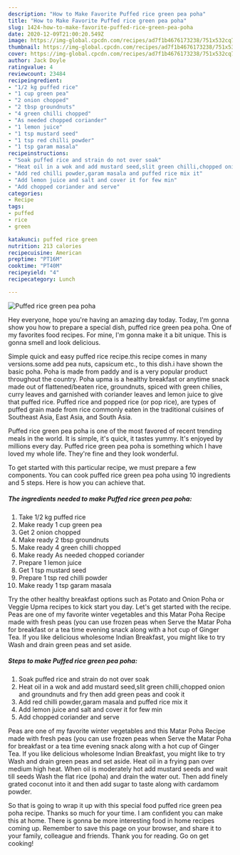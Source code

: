 ```yaml
---
description: "How to Make Favorite Puffed rice green pea poha"
title: "How to Make Favorite Puffed rice green pea poha"
slug: 1424-how-to-make-favorite-puffed-rice-green-pea-poha
date: 2020-12-09T21:00:20.549Z
image: https://img-global.cpcdn.com/recipes/ad7f1b4676173238/751x532cq70/puffed-rice-green-pea-poha-recipe-main-photo.jpg
thumbnail: https://img-global.cpcdn.com/recipes/ad7f1b4676173238/751x532cq70/puffed-rice-green-pea-poha-recipe-main-photo.jpg
cover: https://img-global.cpcdn.com/recipes/ad7f1b4676173238/751x532cq70/puffed-rice-green-pea-poha-recipe-main-photo.jpg
author: Jack Doyle
ratingvalue: 4
reviewcount: 23484
recipeingredient:
- "1/2 kg puffed rice"
- "1 cup green pea"
- "2 onion chopped"
- "2 tbsp groundnuts"
- "4 green chilli chopped"
- "As needed chopped coriander"
- "1 lemon juice"
- "1 tsp mustard seed"
- "1 tsp red chilli powder"
- "1 tsp garam masala"
recipeinstructions:
- "Soak puffed rice and strain do not over soak"
- "Heat oil in a wok and add mustard seed,slit green chilli,chopped onion and groundnuts and fry then add green peas and cook it"
- "Add red chilli powder,garam masala and puffed rice mix it"
- "Add lemon juice and salt and cover it for few min"
- "Add chopped coriander and serve"
categories:
- Recipe
tags:
- puffed
- rice
- green

katakunci: puffed rice green 
nutrition: 213 calories
recipecuisine: American
preptime: "PT16M"
cooktime: "PT40M"
recipeyield: "4"
recipecategory: Lunch

---
```



![Puffed rice green pea poha](https://img-global.cpcdn.com/recipes/ad7f1b4676173238/751x532cq70/puffed-rice-green-pea-poha-recipe-main-photo.jpg)

Hey everyone, hope you're having an amazing day today. Today, I'm gonna show you how to prepare a special dish, puffed rice green pea poha. One of my favorites food recipes. For mine, I'm gonna make it a bit unique. This is gonna smell and look delicious.

Simple quick and easy puffed rice recipe.this recipe comes in many versions.some add pea nuts, capsicum etc., to this dish.i have shown the basic poha. Poha is made from paddy and is a very popular product throughout the country. Poha upma is a healthy breakfast or anytime snack made out of flattened/beaten rice, groundnuts, spiced with green chilies, curry leaves and garnished with coriander leaves and lemon juice to give that puffed rice. Puffed rice and popped rice (or pop rice), are types of puffed grain made from rice commonly eaten in the traditional cuisines of Southeast Asia, East Asia, and South Asia.

Puffed rice green pea poha is one of the most favored of recent trending meals in the world. It is simple, it's quick, it tastes yummy. It's enjoyed by millions every day. Puffed rice green pea poha is something which I have loved my whole life. They're fine and they look wonderful.


To get started with this particular recipe, we must prepare a few components. You can cook puffed rice green pea poha using 10 ingredients and 5 steps. Here is how you can achieve that.

<!--inarticleads1-->

##### The ingredients needed to make Puffed rice green pea poha:

1. Take 1/2 kg puffed rice
1. Make ready 1 cup green pea
1. Get 2 onion chopped
1. Make ready 2 tbsp groundnuts
1. Make ready 4 green chilli chopped
1. Make ready As needed chopped coriander
1. Prepare 1 lemon juice
1. Get 1 tsp mustard seed
1. Prepare 1 tsp red chilli powder
1. Make ready 1 tsp garam masala


Try the other healthy breakfast options such as Potato and Onion Poha or Veggie Upma recipes to kick start you day. Let&#39;s get started with the recipe. Peas are one of my favorite winter vegetables and this Matar Poha Recipe made with fresh peas (you can use frozen peas when Serve the Matar Poha for breakfast or a tea time evening snack along with a hot cup of Ginger Tea. If you like delicious wholesome Indian Breakfast, you might like to try Wash and drain green peas and set aside. 

<!--inarticleads2-->

##### Steps to make Puffed rice green pea poha:

1. Soak puffed rice and strain do not over soak
1. Heat oil in a wok and add mustard seed,slit green chilli,chopped onion and groundnuts and fry then add green peas and cook it
1. Add red chilli powder,garam masala and puffed rice mix it
1. Add lemon juice and salt and cover it for few min
1. Add chopped coriander and serve


Peas are one of my favorite winter vegetables and this Matar Poha Recipe made with fresh peas (you can use frozen peas when Serve the Matar Poha for breakfast or a tea time evening snack along with a hot cup of Ginger Tea. If you like delicious wholesome Indian Breakfast, you might like to try Wash and drain green peas and set aside. Heat oil in a frying pan over medium high heat. When oil is moderately hot add mustard seeds and wait till seeds Wash the flat rice (poha) and drain the water out. Then add finely grated coconut into it and then add sugar to taste along with cardamom powder. 

So that is going to wrap it up with this special food puffed rice green pea poha recipe. Thanks so much for your time. I am confident you can make this at home. There is gonna be more interesting food in home recipes coming up. Remember to save this page on your browser, and share it to your family, colleague and friends. Thank you for reading. Go on get cooking!
